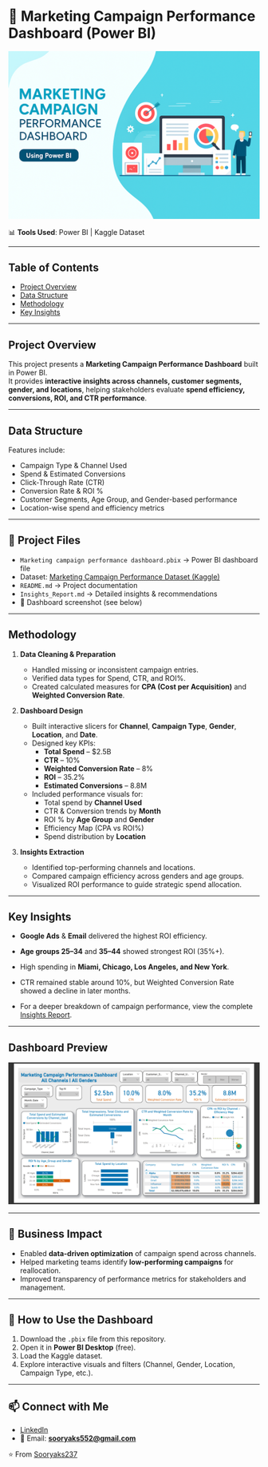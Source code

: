 # 📢 Marketing Campaign Performance Dashboard (Power BI)

![Marketing Campaign Dashboard](https://github.com/Sooryaks237/Sooryaks237.github.io/blob/main/assets/img/portfolio/marketing-campaign-performance-dashboard.png)

📊 **Tools Used**: Power BI | Kaggle Dataset  

---
## Table of Contents
- [Project Overview](#project-overview)
- [Data Structure](#data-structure)
- [Methodology](#methodology)
- [Key Insights](#key-insights)  

---
## Project Overview  
This project presents a **Marketing Campaign Performance Dashboard** built in Power BI.  
It provides **interactive insights across channels, customer segments, gender, and locations**, helping stakeholders evaluate **spend efficiency, conversions, ROI, and CTR performance**.  

---

## Data Structure  
Features include:  
- Campaign Type & Channel Used  
- Spend & Estimated Conversions  
- Click-Through Rate (CTR)  
- Conversion Rate & ROI %  
- Customer Segments, Age Group, and Gender-based performance  
- Location-wise spend and efficiency metrics  

---

## 📂 Project Files  
- `Marketing campaign performance dashboard.pbix` → Power BI dashboard file
- Dataset: [Marketing Campaign Performance Dataset (Kaggle)](https://www.kaggle.com/datasets/manishabhatt22/marketing-campaign-performance-dataset)  
- `README.md` → Project documentation  
- `Insights_Report.md` → Detailed insights & recommendations  
- 📸 Dashboard screenshot (see below)  

---

## Methodology  
1. **Data Cleaning & Preparation**
   - Handled missing or inconsistent campaign entries.  
   - Verified data types for Spend, CTR, and ROI%.  
   - Created calculated measures for **CPA (Cost per Acquisition)** and **Weighted Conversion Rate**.

2. **Dashboard Design**
   - Built interactive slicers for **Channel**, **Campaign Type**, **Gender**, **Location**, and **Date**.  
   - Designed key KPIs:  
     - **Total Spend** – $2.5B  
     - **CTR** – 10%  
     - **Weighted Conversion Rate** – 8%  
     - **ROI** – 35.2%  
     - **Estimated Conversions** – 8.8M  
   - Included performance visuals for:  
     - Total spend by **Channel Used**  
     - CTR & Conversion trends by **Month**  
     - ROI % by **Age Group** and **Gender**  
     - Efficiency Map (CPA vs ROI%)  
     - Spend distribution by **Location**

3. **Insights Extraction**
   - Identified top-performing channels and locations.  
   - Compared campaign efficiency across genders and age groups.  
   - Visualized ROI performance to guide strategic spend allocation.  

---

## Key Insights  
- **Google Ads** & **Email** delivered the highest ROI efficiency. 
- **Age groups 25–34** and **35–44** showed strongest ROI (35%+).
- High spending in **Miami, Chicago, Los Angeles, and New York**. 
- CTR remained stable around 10%, but Weighted Conversion Rate showed a decline in later months.

- For a deeper breakdown of campaign performance, view the complete [Insights Report](insights.md).
---
## Dashboard Preview  

![Marketing Campaign Dashboard](dashboard_preview.png)

---

## 🚀 Business Impact  
- Enabled **data-driven optimization** of campaign spend across channels.  
- Helped marketing teams identify **low-performing campaigns** for reallocation.  
- Improved transparency of performance metrics for stakeholders and management.

---
## 🚀 How to Use the Dashboard  
1. Download the `.pbix` file from this repository.  
2. Open it in **Power BI Desktop** (free).  
3. Load the Kaggle dataset.  
4. Explore interactive visuals and filters (Channel, Gender, Location, Campaign Type, etc.).  

---

## 📫 Connect with Me  
- [LinkedIn](https://www.linkedin.com/in/soorya-k-s-/)  
- 📧 Email: **sooryaks552@gmail.com**  

⭐️ From [Sooryaks237](https://github.com/Sooryaks237)  
